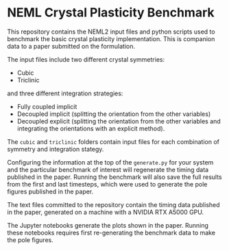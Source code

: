 # NEML Crystal Plasticity Benchmark

This repository contains the NEML2 input files and python scripts used to benchmark the basic crystal plasticity implementation.  This is companion data to a paper submitted on the formulation.

The input files include two different crystal symmetries:
- Cubic
- Triclinic

and three different integration strategies:
- Fully coupled implicit
- Decoupled implicit (splitting the orientation from the other variables)
- Decoupled explicit (splitting the orientation from the other variables and integrating the orientations with an explicit method).

The `cubic` and `triclinic` folders contain input files for each combination of symmetry and integration stategy.

Configuring the information at the top of the `generate.py` for your system and the particular benchmark of interest will regenerate the timing data published in the paper.  Running the benchmark will also save the full results from the first and last timesteps, which were used to generate the pole figures published in the paper.

The text files committed to the repository contain the timing data published in the paper, generated on a machine with a NVIDIA RTX A5000 GPU.

The Jupyter notebooks generate the plots shown in the paper.  Running these notebooks requires first re-generating the benchmark data to make the pole figures.
